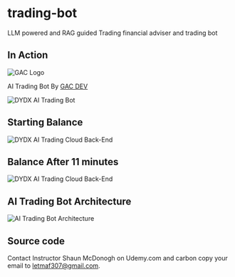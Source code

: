 # trading-bot

LLM powered and RAG guided Trading financial adviser and trading bot

## In Action

![GAC Logo](https://geniusandcourage.com/favicon.ico)

AI Trading Bot By [GAC DEV](https://geniusandcourage.com)

![DYDX AI Trading Bot](https://hlwsdtech.com:8081/images/dydx.jpg)

## Starting Balance

![DYDX AI Trading Cloud Back-End](https://hlwsdtech.com:8081/images/bot-cloud-1.jpeg)

## Balance After 11 minutes

![DYDX AI Trading Cloud Back-End](https://hlwsdtech.com:8081/images/bot-cloud-2.jpeg)

## AI Trading Bot Architecture

![AI Trading Bot Architecture](https://hlwsdtech.com:8081/images/plan.jpg)

## Source code

Contact Instructor Shaun McDonogh on Udemy.com and carbon copy your email to letmaf307@gmail.com.
